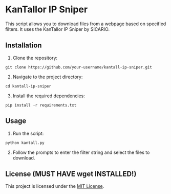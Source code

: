# KanTallor IP Sniper

This script allows you to download files from a webpage based on specified filters. It uses the KanTallor IP Sniper by SICARIO.

## Installation

1. Clone the repository:
```
git clone https://github.com/your-username/kantall-ip-sniper.git
```

2. Navigate to the project directory:
```
cd kantall-ip-sniper
```

3. Install the required dependencies:
```
pip install -r requirements.txt
```

## Usage

1. Run the script:
```
python kantall.py
```

2. Follow the prompts to enter the filter string and select the files to download.

## License (MUST HAVE wget INSTALLED!)

This project is licensed under the [MIT License](LICENSE).
